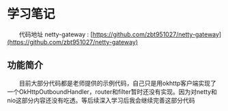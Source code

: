 # 学习笔记

&ensp;&ensp;&ensp;&ensp;代码地址 netty-gateway : [https://github.com/zbt951027/netty-gateway](https://github.com/zbt951027/netty-gateway)

## 功能简介
&ensp;&ensp;&ensp;&ensp;目前大部分代码都是老师提供的示例代码，自己只是用okhttp客户端实现了一个OkHttpOutboundHandler，router和filter暂时还没有实现。因为对netty和nio这部分内容还没有吃透。等后续深入学习后我会继续完善这部分代码